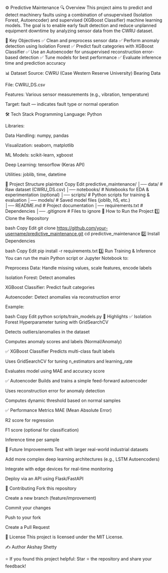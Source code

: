⚙️ Predictive Maintenance
🔍 Overview
This project aims to predict and detect machinery faults using a combination of unsupervised (Isolation Forest, Autoencoder) and supervised (XGBoost Classifier) machine learning models. The goal is to enable early fault detection and reduce unplanned equipment downtime by analyzing sensor data from the CWRU dataset.

🎯 Key Objectives
✅ Clean and preprocess sensor data
✅ Perform anomaly detection using Isolation Forest
✅ Predict fault categories with XGBoost Classifier
✅ Use an Autoencoder for unsupervised reconstruction error-based detection
✅ Tune models for best performance
✅ Evaluate inference time and prediction accuracy

📊 Dataset
Source: CWRU (Case Western Reserve University) Bearing Data

File: CWRU_DS.csv

Features: Various sensor measurements (e.g., vibration, temperature)

Target: fault — indicates fault type or normal operation

🛠️ Tech Stack
Programming Language: Python

Libraries:

Data Handling: numpy, pandas

Visualization: seaborn, matplotlib

ML Models: scikit-learn, xgboost

Deep Learning: tensorflow (Keras API)

Utilities: joblib, time, datetime

📂 Project Structure
plaintext
Copy
Edit
predictive_maintenance/
│── data/                  # Raw dataset (CWRU_DS.csv)
│── notebooks/             # Notebooks for EDA & experimentation (optional)
│── scripts/               # Python scripts for training & evaluation
│── models/                # Saved model files (joblib, h5, etc.)     
│── README.md              # Project documentation
│── requirements.txt       # Dependencies
│── .gitignore             # Files to ignore
🚀 How to Run the Project
1️⃣ Clone the Repository

bash
Copy
Edit
git clone https://github.com/your-username/predictive_maintenance.git
cd predictive_maintenance
2️⃣ Install Dependencies

bash
Copy
Edit
pip install -r requirements.txt
3️⃣ Run Training & Inference
You can run the main Python script or Jupyter Notebook to:

Preprocess Data: Handle missing values, scale features, encode labels

Isolation Forest: Detect anomalies

XGBoost Classifier: Predict fault categories

Autoencoder: Detect anomalies via reconstruction error

Example:

bash
Copy
Edit
python scripts/train_models.py
📌 Highlights
✅ Isolation Forest
Hyperparameter tuning with GridSearchCV

Detects outliers/anomalies in the dataset

Computes anomaly scores and labels (Normal/Anomaly)

✅ XGBoost Classifier
Predicts multi-class fault labels

Uses GridSearchCV for tuning n_estimators and learning_rate

Evaluates model using MAE and accuracy score

✅ Autoencoder
Builds and trains a simple feed-forward autoencoder

Uses reconstruction error for anomaly detection

Computes dynamic threshold based on normal samples

✅ Performance Metrics
MAE (Mean Absolute Error)

R2 score for regression

F1 score (optional for classification)

Inference time per sample

🔮 Future Improvements
Test with larger real-world industrial datasets

Add more complex deep learning architectures (e.g., LSTM Autoencoders)

Integrate with edge devices for real-time monitoring

Deploy via an API using Flask/FastAPI

🤝 Contributing
Fork this repository

Create a new branch (feature/improvement)

Commit your changes

Push to your fork

Create a Pull Request

📜 License
This project is licensed under the MIT License.

✍️ Author
Akshay Shetty

⭐ If you found this project helpful:
Star ⭐ the repository and share your feedback!
